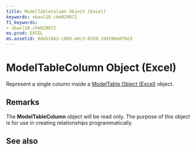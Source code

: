 ```yaml
---
title: ModelTableColumn Object (Excel)
keywords: vbaxl10.chm929072
f1_keywords:
- vbaxl10.chm929072
ms.prod: EXCEL
ms.assetid: 8deb1b62-c089-e0c3-0320-2d4596e8f6e3
---
```



# ModelTableColumn Object (Excel)

Represent a single column inside a [ModelTable Object (Excel)](modeltable-object-excel.md) object.


## Remarks

The  **ModelTableColumn** object will be read only. The purpose of this object is for use in creating relationships programmatically.


## See also



